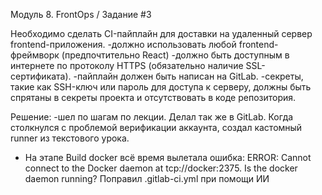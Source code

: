 Модуль 8. FrontOps / Задание #3

Необходимо сделать CI-пайплайн для доставки на удаленный сервер frontend-приложения.
-должно использовать любой frontend-фреймворк (предпочтительно React)
-должно быть доступным в интернете по протоколу HTTPS (обязательно наличие SSL-сертификата).
-пайплайн должен быть написан на GitLab.
-секреты, такие как SSH-ключ или пароль для доступа к серверу, должны быть спрятаны в секреты проекта и отсутствовать в коде репозитория.

Решение:
    -шел по шагам по лекции. Делал так же в GitLab. Когда столкнулся с проблемой верификации аккаунта, создал кастомный runner из текстового урока.
- На этапе Build docker всё время вылетала ошибка: ERROR: Cannot connect to the Docker daemon at tcp://docker:2375. Is the docker daemon running?
Поправил .gitlab-ci.yml при помощи ИИ